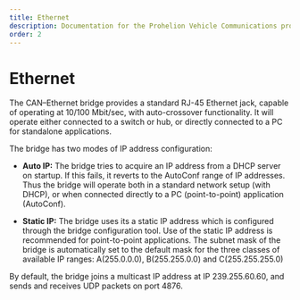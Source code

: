 ```yaml
---
title: Ethernet
description: Documentation for the Prohelion Vehicle Communications protocol
order: 2
---
```


# Ethernet

The CAN–Ethernet bridge provides a standard RJ-45 Ethernet jack, capable of operating at 10/100 Mbit/sec, with auto-crossover functionality.  It will operate either connected to a switch or hub, or directly connected to a PC for standalone applications.

The bridge has two modes of IP address configuration:

- __Auto IP:__ The bridge tries to acquire an IP address from a DHCP server on startup.  If this fails, it reverts to the AutoConf range of IP addresses.  Thus the bridge will operate both in a standard network setup (with DHCP), or when connected directly to a PC (point-to-point) application (AutoConf).

- __Static IP:__ The bridge uses its a static IP address which is configured through the bridge configuration tool. Use of the static IP address is recommended for point-to-point applications. The subnet mask of the bridge is automatically set to the default mask for the three classes of available IP ranges: A(255.0.0.0), B(255.255.0.0) and C(255.255.255.0)

By default, the bridge joins a multicast IP address at IP 239.255.60.60, and sends and receives UDP packets on port 4876.
